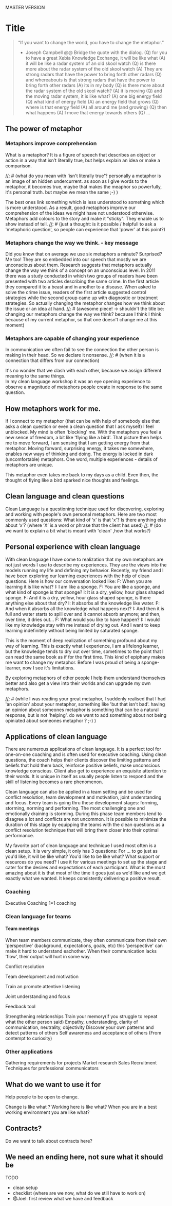 MASTER VERSION

# Title
> “If you want to change the world, you have to change the metaphor.”
> - Joseph Campbell
@@ Bridge the quote with the dialog.
(Q) for you to have a great Xebia Knowledge Exchange, it will be like what
(A) it will be like a radar system of an old skool watch
(Q) is there more about the radar system of the old skool watch
(A) They are strong radars that have the power to bring forth other radars
(Q) and whereabouts is that strong radars that have the power to bring forth other radars
(A) its in my body
(Q) is there more about the radar system of the old skool watch?
(A) it is moving
(Q) and the moving radar system, it is like what?
(A) one big energy field
(Q) what kind of energy field
(A) an energy field that grows
(Q) where is that energy field
(A) all around me (and growing)
(Q) then what happens
(A) I move that energy towards others
(Q) ...


[//]: # (Bridge with the next chapter)

## The power of metaphor
### Metaphors improve comprehension
What is a metaphor? It is a figure of speech that describes an object or action in a way that isn’t literally true, but helps explain an idea or make a comparison. 

[//]: # (what do you mean with 'isn't literally true'? personally a metaphor is an image of an hidden undercurrent. as soon as I give words to the metaphor, it becomes true, maybe that makes the meaphor so powerfully, it's personal truth. but maybe we mean the same ;-) )

The best ones link something which is less understood to something which is more understood. As a result, good metaphors improve our comprehension of the ideas we might have not understood otherwise. Metaphors add colours to the story and make it "sticky". They enable us to show instead of tell.
[//]: #  (just a thought: is it possible / helpfull to ask a 'metaphoric question', so people can experience that 'power' at this point?)

### Metaphors change the way we think. - key message
Did you know that on average we use six metaphors a minute? Surprised? Me too! They are so embedded into our speech that mostly we are unconscious about them. Research suggests that metaphors actually change the way we think of a concept on an unconscious level. In 2011 there was a study conducted in which two groups of readers have been presented with two articles describing the same crime. In the first article they compared it to a beast and in another to a disease. When asked to solve the crime issue, readers of the first article suggested control strategies while the second group came up with diagnostic or treatment strategies. So actually changing the metaphor changes how we think about the issue or an idea at hand.
[//]: # (awesome piece! -> shouldn't the title be: changing our metaphors change the way we think? because I think I think because of my current metaphor, so that one doesn't change me at this moment)

### Metaphors are capable of changing your experience
In communication we often fail to see the connection the other person is making in their head. So we declare it nonsense.
[//]: # (when it is a connection that differs from our connection)

It's no wonder that we clash with each other, because we assign different meaning to the same things.  
In my clean language workshop it was an eye opening experience to observe a magnitude of metaphors people create in response to the same question.

## How metaphors work for me.
If I connect to my metaphor (that can be with help of somebody else that asks a clean question or even a clean question that I ask myself) I feel unblocked. My mind is often 'blocking' me.
With the metaphors you feel a new sence of freedom, a bit like 'flying like a bird'.
That picture then helps me to move forward, I am sensing that I am getting energy from that metaphor.
Moving forward, surprising energy, it takes me somewhere, enables new ways of thinking and doing.
The energy is locked in dark (uncomfortable) metaphors.
One word, multiple experiences - details of metaphors are unique.

This metaphor even takes me back to my days as a child. Even then, the thought of flying like a bird sparked nice thoughts and feelings.


## Clean language and clean questions
Clean Language is a questioning technique used for discovering, exploring and working with people's own personal metaphors.
Here are two most commonly used questions:
What kind of ‘x’ is that 'x'?
Is there anything else about ‘x’?
(where ‘X’ is a word or phrase that the client has used)
[//]: # (do we want to explain a bit what is meant with 'clean' ,how that works?)

## Personal experience with clean language
With clean language I have come to realization that my own metaphors are not just words I use to describe my experiences. They are the views into the models running my life and defining my behavior. Recently, my friend and I have been exploring our learning experiences with the help of clean questions. Here is how our conversation looked like:
F: When you are learning it is like what?
I: I am like a sponge.
F: You are like a sponge, and what kind of sponge is that sponge?
I: It is a dry, yellow, hour glass shaped sponge.
F: And it is a dry, yellow, hour glass shaped sponge, is there anything else about that dry?
I: It absorbs all the knowledge like water.
F: And when it absorbs all the knowledge what happens next?
I: And then it is full and water starts to spill over and it cannot absorb anymore; and then, over time, it dries out...
F: What would you like to have happen?
I: I would like my knowledge stay with me instead of drying out. And I want to keep learning indefinitely without being limited by saturated sponge.

This is the moment of deep realization of something profound about my way of learning. This is exactly what I experience, I am a lifelong learner, but the knowledge tends to dry out over time, sometimes to the point that I can read the same book as if for the first time. This kind of epiphany makes me want to change my metaphor. Before I was proud of being a sponge-learner, now I see it's limitations.

By exploring metaphors of other people I help them understand themselves better and also get a view into their worlds and can upgrade my own metaphors.

[//]: # (while I was reading your great metaphor, I suddenly realised that I had 'an opinion' about your metaphor, something like 'but that isn't bad'. having an opinion about someones metaphor is something that can be a natural response, but is not 'helping'. do we want to add something about not being opiniated about someones metaphor ? ;-)  )

## Applications of clean language
There are numerous applications of clean language. It is a perfect tool for one-on-one coaching and is often used for executive coaching. Using clean questions, the coach helps their clients discover the limiting patterns and beliefs that hold them back, reinforce positive beliefs, make unconscious knowledge conscious. 
Client also get to experience an exquisite attention to their words. It is unique in itself as usually people listen to respond and the skill of listening becomes a rare phenomenon. 

Clean language can also be applied in a team setting and be used for conflict resolution, team development and motivation, joint understanding and focus. 
Every team is going thru these development stages: forming, storming, norming and performing. The most challenging one and emotionally draining is storming. During this phase team members tend to disagree a lot and conflicts are not uncommon. It is possible to minimize the duration of this stage by equipping the teams with the clean questions as a conflict resolution technique that will bring them closer into their optimal performance. 

My favorite part of clean language and technique I used most often is a clean setup. It is very simple, it only has 3 questions:
For ... to go just as you'd like, it will be like what?
You'd like to be like what?
What support or resources do you need?
I use it for various meetings to set up the stage and cater for the desires and expectations of each participant. What is the most amazing about it is that most of the time it goes just as we'd like and we get exactly what we wanted. It keeps consistently delivering a positive result.

### Coaching
Executive Coaching
1*1 coaching

### Clean language for teams

#### Team meetings
When team members communicate, they often communicate from their own 'perspective' (background, expectations, goals, etc)
this 'perspective' can make it hard to understand eachother. When their communication lacks 'flow', their output will hurt in some way.

Conflict resolution

Team development and motivation

Train an promote attentive listening

Joint understanding and focus

Feedback tool

Strengthening relationships
Train your memory(if you struggle to repeat what the other person said)
Empathy, understanding, clarity of communication, neutrality, objectivity
Discover your own patterns and detect patterns of others
Self awareness and acceptance of others (From contempt to curiosity)

### Other applications
Gathering requirements for projects
Market research
Sales
Recruitment
Techniques for professional communicators

## What do we want to use it for
Help people to be open to change.

Change is like what ?
Working here is like what?
When you are in a best working environment you are like what?

## Contracts?
Do we want to talk about contracts here?

## We need an ending here, not sure what it should be



TODO
- clean setup
- checklist (where are we now, what do we still have to work on)
- @Joel: first review what we have and feedback